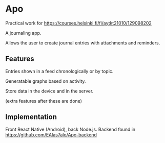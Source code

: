 # Apo

Practical work for https://courses.helsinki.fi/fi/aytkt21010/129098202

A journaling app. 

Allows the user to create journal entries with attachments and reminders. 

## Features
Entries shown in a feed chronologically or by topic. 

Generatable graphs based on activity. 

Store data in the device and in the server. 

(extra features after these are done)


## Implementation
Front React Native (Android), back Node.js.
Backend found in https://github.com/EAlas7alo/Apo-backend
